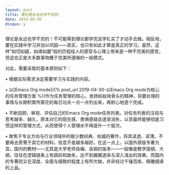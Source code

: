 ```yaml
---
layout: post
title: 理论是永远也学不完的
date: 2019-09-30
disqus: y
---
```


理论是永远也学不完的！不可能等到理论都学完且学扎实了才动手去做。相反地，要在实践中学习并加以巩固——其实，也只有如此才算是真正的学习。虽然，这样“如切如磋，如琢如磨”般的历程给人的感官与心理上带来是一种不完美的感觉，但这也正是大多数事物臻于完美所遵循的一般模式。

对此，需要采取的基本原则如下：

• 根据实际需求决定需要学习与实践的内容。

• 以[Emacs Org mode]({% post_url 2019-04-30-以Emacs Org mode为核心的任务管理方案 %})作为任务管理的核心，发扬蚂蚁啃骨头的精神，将要处理的事情与长期积累所需花的每日功夫一点一点列出来，再耐心地逐个完成。

• 不断回顾、审视、评估自己的Emacs Org mode任务列表。对任务列表的注视与思考越多、越久，原本对它的陌生感、畏惧感就会逐渐消失，以至最终能够彻底习惯这样的管理方式，从而使得个人管理水平再提升一个层次。

• 聚焦于专业方向与行业领域中的极少数经典、权威的著作，将其读透、读薄。不要再去旁鹜于其它的材料，信息不是越多越好。在这一点上，以国外原版专著为宜。国内的教材——尤其是大学老师自编、自销的版本——一般像是教学提纲、大纲，往往在逻辑链条上有跳跃和缺失，达不到娓娓道来与深入浅出的效果。而国内的专著则又在深度、全面与细致的程度上有所欠缺，并非经过千锤百炼、精雕细琢的上品。
